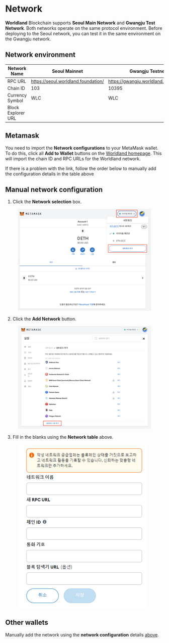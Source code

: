# Network

**Worldland** Blockchain supports **Seoul Main Network** and **Gwangju Test Network**. Both networks operate on the same protocol environment. Before deploying to the Seoul network, you can test it in the same environment on the Gwangju network.

## Network environment

<table data-full-width="false"><thead><tr><th>Network Name</th><th>Seoul Mainnet</th><th>Gwangju Testnet</th></tr></thead><tbody><tr><td>RPC URL</td><td><a href="https://seoul.worldland.foundation/">https://seoul.worldland.foundation/</a></td><td><a href="https://gwangju.worldland.foundation/">https://gwangju.worldland.foundation/</a> </td></tr><tr><td>Chain ID</td><td>103</td><td>10395</td></tr><tr><td>Currency Symbol</td><td>WLC</td><td>WLC</td></tr><tr><td>Block Explorer URL</td><td></td><td></td></tr></tbody></table>

## Metamask

You need to import the **Network configurations** to your MetaMask wallet. To do this, click all **Add to Wallet** buttons on the [Worldland homepage](https://worldland.foundation/). This will import the chain ID and RPC URLs for the Worldland network.&#x20;



If there is a problem with the link, follow the order below to manually add the configuration details in the table above

## **Manual network** configuration

1. Click the **Network selection** box.

<figure><img src="../../.gitbook/assets/image (1) (2).png" alt="" width="563"><figcaption></figcaption></figure>

2. Click the **Add Network** button.

<figure><img src="../../.gitbook/assets/image (6) (1) (1).png" alt="" width="563"><figcaption></figcaption></figure>

3. Fill in the blanks using the **Network table** above.

<figure><img src="../../.gitbook/assets/image (1).png" alt=""><figcaption></figcaption></figure>

## Other wallets

Manually add the network using the **network configuration** details [above](network.md#network-environment).



